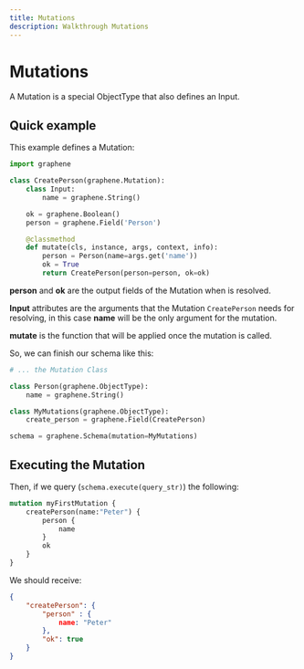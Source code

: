 ```yaml
---
title: Mutations
description: Walkthrough Mutations
---
```


# Mutations

A Mutation is a special ObjectType that also defines an Input.

## Quick example

This example defines a Mutation:

```python
import graphene

class CreatePerson(graphene.Mutation):
    class Input:
        name = graphene.String()

    ok = graphene.Boolean()
    person = graphene.Field('Person')

    @classmethod
    def mutate(cls, instance, args, context, info):
        person = Person(name=args.get('name'))
        ok = True
        return CreatePerson(person=person, ok=ok)
```

**person** and **ok** are the output fields of the Mutation when is resolved.

**Input** attributes are the arguments that the Mutation `CreatePerson` needs for resolving, in this case **name** will be the only argument for the mutation.

**mutate** is the function that will be applied once the mutation is called.

So, we can finish our schema like this:

```python
# ... the Mutation Class

class Person(graphene.ObjectType):
    name = graphene.String()

class MyMutations(graphene.ObjectType):
    create_person = graphene.Field(CreatePerson)

schema = graphene.Schema(mutation=MyMutations)
```

## Executing the Mutation

Then, if we query (`schema.execute(query_str)`) the following:
```graphql
mutation myFirstMutation {
    createPerson(name:"Peter") {
        person {
            name
        }
        ok
    }
}
```

We should receive:

```json
{
    "createPerson": {
        "person" : {
            name: "Peter"
        },
        "ok": true
    }
}
